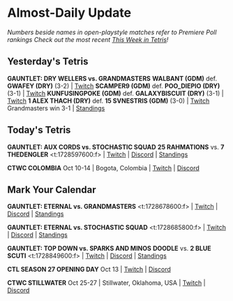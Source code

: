 # Almost-Daily Update
*Numbers beside names in open-playstyle matches refer to Premiere Poll rankings*
*Check out the most recent [This Week in Tetris](https://www.thisweekintetris.com/2024/09/this-week-in-tetris-september-10-16.html)!*
## Yesterday's Tetris
**GAUNTLET: DRY WELLERS vs. GRANDMASTERS**
**WALBANT (GDM)** def. **GWAFEY (DRY)** (3-2) | [Twitch](https://www.twitch.tv/videos/2271898146?t=00h14m10s)
**SCAMPER9 (GDM)** def. **POO_DIEPIO (DRY)** (3-1) | [Twitch](https://www.twitch.tv/videos/2271898146?t=00h56m49s)
**KUNFUSINGPOKE (GDM)** def. **GALAXYBISCUIT (DRY)** (3-1) | [Twitch](https://www.twitch.tv/videos/2271898146?t=01h45m07s)
**1 ALEX THACH (DRY)** def. **15 SVNESTRIS (GDM)** (3-0) | [Twitch](https://www.twitch.tv/videos/2271898146?t=02h34m02s)
Grandmasters win 3-1 | [Standings](https://docs.google.com/spreadsheets/d/1QJsF48bClITLD075Tx_mXuYlEE8rCRKGhlzHXleFpFw/edit?gid=1879614679#gid=1879614679)

## Today's Tetris
**GAUNTLET: AUX CORDS vs. STOCHASTIC SQUAD**
**25 RAHMATIONS** vs. **7 THEDENGLER**
<t:1728597600:f> | [Twitch](https://www.twitch.tv/itzsharky1) | [Discord](https://discord.gg/e8DEntj) | [Standings](https://docs.google.com/spreadsheets/d/1QJsF48bClITLD075Tx_mXuYlEE8rCRKGhlzHXleFpFw/edit?gid=1879614679#gid=1879614679)

**CTWC COLOMBIA**
Oct 10-14 | Bogota, Colombia | [Twitch](https://www.twitch.tv/classictetris) | [Discord](https://discord.gg/mBVReaxE9m)

## Mark Your Calendar
**GAUNTLET: ETERNAL vs. GRANDMASTERS**
<t:1728678600:f> | [Twitch](https://www.twitch.tv/itzsharky1) | [Discord](https://discord.gg/e8DEntj) | [Standings](https://docs.google.com/spreadsheets/d/1QJsF48bClITLD075Tx_mXuYlEE8rCRKGhlzHXleFpFw/edit?gid=1879614679#gid=1879614679)

**GAUNTLET: ETERNAL vs. STOCHASTIC SQUAD**
<t:1728685800:f> | [Twitch](https://www.twitch.tv/itzsharky1) | [Discord](https://discord.gg/e8DEntj) | [Standings](https://docs.google.com/spreadsheets/d/1QJsF48bClITLD075Tx_mXuYlEE8rCRKGhlzHXleFpFw/edit?gid=1879614679#gid=1879614679)

**GAUNTLET: TOP DOWN vs. SPARKS AND MINOS**
**DOODLE** vs. **2 BLUE SCUTI**
<t:1728849600:f> | [Twitch](https://www.twitch.tv/itzsharky1) | [Discord](https://discord.gg/e8DEntj) | [Standings](https://docs.google.com/spreadsheets/d/1QJsF48bClITLD075Tx_mXuYlEE8rCRKGhlzHXleFpFw/edit?gid=1879614679#gid=1879614679)

**CTL SEASON 27 OPENING DAY**
Oct 13 | [Twitch](https://www.twitch.tv/classictetrisleague) | [Discord](https://discord.gg/QremKENyzQ)

**CTWC STILLWATER**
Oct 25-27 | Stillwater, Oklahoma, USA | [Twitch](https://www.twitch.tv/classictetris) | [Discord](https://discord.gg/mBVReaxE9m)